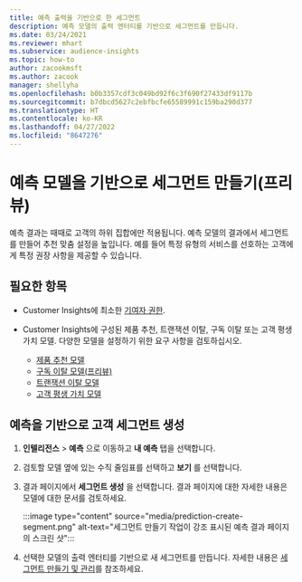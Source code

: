 ```yaml
---
title: 예측 출력을 기반으로 한 세그먼트
description: 예측 모델의 출력 엔터티를 기반으로 세그먼트를 만듭니다.
ms.date: 03/24/2021
ms.reviewer: mhart
ms.subservice: audience-insights
ms.topic: how-to
author: zacookmsft
ms.author: zacook
manager: shellyha
ms.openlocfilehash: b0b3357cdf3c049bd92f6c3f690f27433df9117b
ms.sourcegitcommit: b7dbcd5627c2ebfbcfe65589991c159ba290d377
ms.translationtype: HT
ms.contentlocale: ko-KR
ms.lasthandoff: 04/27/2022
ms.locfileid: "8647276"
---
```

# <a name="create-a-segment-based-on-a-prediction-model-preview"></a>예측 모델을 기반으로 세그먼트 만들기(프리뷰)

예측 결과는 때때로 고객의 하위 집합에만 적용됩니다. 예측 모델의 결과에서 세그먼트를 만들어 추천 맞춤 설정을 높입니다. 예를 들어 특정 유형의 서비스를 선호하는 고객에게 특정 권장 사항을 제공할 수 있습니다. 

## <a name="prerequisites"></a>필요한 항목

- Customer Insights에 최소한 [기여자 권한](permissions.md).

- Customer Insights에 구성된 제품 추천, 트랜잭션 이탈, 구독 이탈 또는 고객 평생 가치 모델. 다양한 모델을 설정하기 위한 요구 사항을 검토하십시오.

  - [제품 추천 모델](predict-product-recommendation.md)
  - [구독 이탈 모델(프리뷰)](predict-subscription-churn.md)
  - [트랜잭션 이탈 모델](predict-transactional-churn.md)
  - [고객 평생 가치 모델](predict-customer-lifetime-value.md)

## <a name="create-a-customer-segment-based-on-predictions"></a>예측을 기반으로 고객 세그먼트 생성

1. **인텔리전스** > **예측** 으로 이동하고 **내 예측** 탭을 선택합니다.

1. 검토할 모델 옆에 있는 수직 줄임표를 선택하고 **보기** 를 선택합니다.

1. 결과 페이지에서 **세그먼트 생성** 을 선택합니다. 결과 페이지에 대한 자세한 내용은 모델에 대한 문서를 검토하세요.

   :::image type="content" source="media/prediction-create-segment.png" alt-text="세그먼트 만들기 작업이 강조 표시된 예측 결과 페이지의 스크린 샷":::

1. 선택한 모델의 출력 엔터티를 기반으로 새 세그먼트를 만듭니다. 자세한 내용은 [세그먼트 만들기 및 관리](segments.md)를 참조하세요.